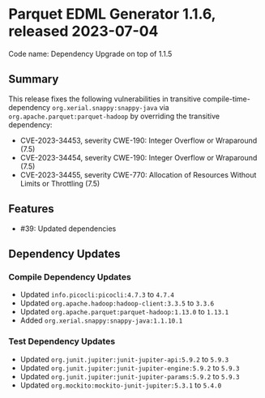 # Parquet EDML Generator 1.1.6, released 2023-07-04

Code name: Dependency Upgrade on top of 1.1.5

## Summary

This release fixes the following vulnerabilities in transitive compile-time-dependency `org.xerial.snappy:snappy-java` via `org.apache.parquet:parquet-hadoop` by overriding the transitive dependency:
* CVE-2023-34453, severity CWE-190: Integer Overflow or Wraparound (7.5)
* CVE-2023-34454, severity CWE-190: Integer Overflow or Wraparound (7.5)
* CVE-2023-34455, severity CWE-770: Allocation of Resources Without Limits or Throttling (7.5)

## Features

* #39: Updated dependencies

## Dependency Updates

### Compile Dependency Updates

* Updated `info.picocli:picocli:4.7.3` to `4.7.4`
* Updated `org.apache.hadoop:hadoop-client:3.3.5` to `3.3.6`
* Updated `org.apache.parquet:parquet-hadoop:1.13.0` to `1.13.1`
* Added `org.xerial.snappy:snappy-java:1.1.10.1`

### Test Dependency Updates

* Updated `org.junit.jupiter:junit-jupiter-api:5.9.2` to `5.9.3`
* Updated `org.junit.jupiter:junit-jupiter-engine:5.9.2` to `5.9.3`
* Updated `org.junit.jupiter:junit-jupiter-params:5.9.2` to `5.9.3`
* Updated `org.mockito:mockito-junit-jupiter:5.3.1` to `5.4.0`
